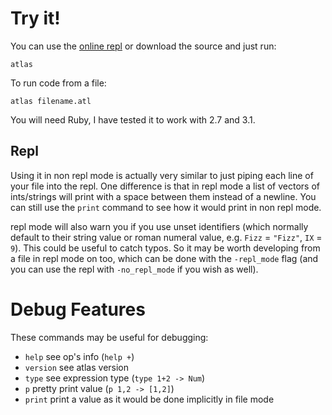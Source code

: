 # Try it!

You can use the [online repl](https://replit.com/@darrenks/Atlas) or download the source and just run:

    atlas

To run code from a file:

    atlas filename.atl

You will need Ruby, I have tested it to work with 2.7 and 3.1.

## Repl

Using it in non repl mode is actually very similar to just piping each line of your file into the repl. One difference is that in repl mode a list of vectors of ints/strings will print with a space between them instead of a newline. You can still use the `print` command to see how it would print in non repl mode.

repl mode will also warn you if you use unset identifiers (which normally default to their string value or roman numeral value, e.g. `Fizz` = `"Fizz"`, `IX` = `9`). This could be useful to catch typos. So it may be worth developing from a file in repl mode on too, which can be done with the `-repl_mode` flag (and you can use the repl with `-no_repl_mode` if you wish as well).

# Debug Features

These commands may be useful for debugging:

-   `help` see op's info (`help +`)
-   `version` see atlas version
-   `type` see expression type (`type 1+2 -> Num`)
-   `p` pretty print value (`p 1,2 -> [1,2]`)
-   `print` print a value as it would be done implicitly in file mode